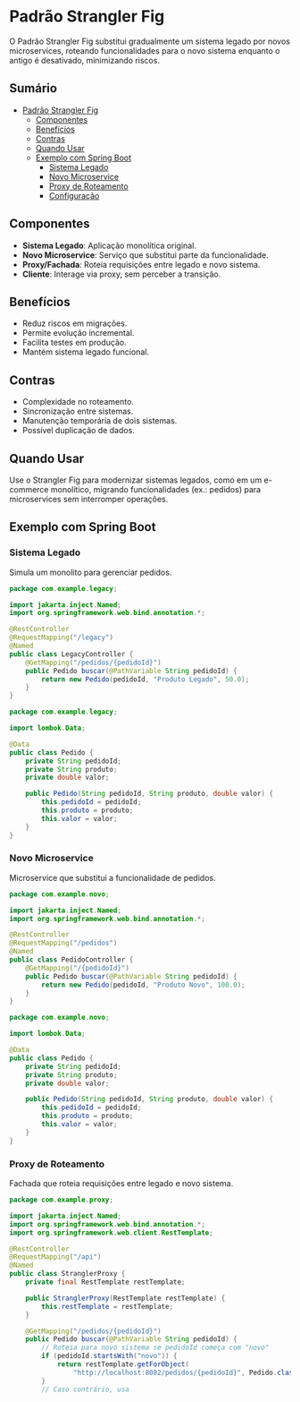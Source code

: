 # Padrão Strangler Fig

O Padrão Strangler Fig substitui gradualmente um sistema legado por novos microservices, roteando funcionalidades para o novo sistema enquanto o antigo é desativado, minimizando riscos.

## Sumário

- [Padrão Strangler Fig](#padrão-strangler-fig)
  - [Componentes](#componentes)
  - [Benefícios](#benefícios)
  - [Contras](#contras)
  - [Quando Usar](#quando-usar)
  - [Exemplo com Spring Boot](#exemplo-com-spring-boot)
    - [Sistema Legado](#sistema-legado)
    - [Novo Microservice](#novo-microservice)
    - [Proxy de Roteamento](#proxy-de-roteamento)
    - [Configuração](#configuração)

## Componentes

- **Sistema Legado**: Aplicação monolítica original.
- **Novo Microservice**: Serviço que substitui parte da funcionalidade.
- **Proxy/Fachada**: Roteia requisições entre legado e novo sistema.
- **Cliente**: Interage via proxy, sem perceber a transição.

## Benefícios

- Reduz riscos em migrações.
- Permite evolução incremental.
- Facilita testes em produção.
- Mantém sistema legado funcional.

## Contras

- Complexidade no roteamento.
- Sincronização entre sistemas.
- Manutenção temporária de dois sistemas.
- Possível duplicação de dados.

## Quando Usar

Use o Strangler Fig para modernizar sistemas legados, como em um e-commerce monolítico, migrando funcionalidades (ex.: pedidos) para microservices sem interromper operações.

## Exemplo com Spring Boot

### Sistema Legado

Simula um monolito para gerenciar pedidos.

```java
package com.example.legacy;

import jakarta.inject.Named;
import org.springframework.web.bind.annotation.*;

@RestController
@RequestMapping("/legacy")
@Named
public class LegacyController {
    @GetMapping("/pedidos/{pedidoId}")
    public Pedido buscar(@PathVariable String pedidoId) {
        return new Pedido(pedidoId, "Produto Legado", 50.0);
    }
}

package com.example.legacy;

import lombok.Data;

@Data
public class Pedido {
    private String pedidoId;
    private String produto;
    private double valor;

    public Pedido(String pedidoId, String produto, double valor) {
        this.pedidoId = pedidoId;
        this.produto = produto;
        this.valor = valor;
    }
}
```

### Novo Microservice

Microservice que substitui a funcionalidade de pedidos.

```java
package com.example.novo;

import jakarta.inject.Named;
import org.springframework.web.bind.annotation.*;

@RestController
@RequestMapping("/pedidos")
@Named
public class PedidoController {
    @GetMapping("/{pedidoId}")
    public Pedido buscar(@PathVariable String pedidoId) {
        return new Pedido(pedidoId, "Produto Novo", 100.0);
    }
}

package com.example.novo;

import lombok.Data;

@Data
public class Pedido {
    private String pedidoId;
    private String produto;
    private double valor;

    public Pedido(String pedidoId, String produto, double valor) {
        this.pedidoId = pedidoId;
        this.produto = produto;
        this.valor = valor;
    }
}
```

### Proxy de Roteamento

Fachada que roteia requisições entre legado e novo sistema.

```java
package com.example.proxy;

import jakarta.inject.Named;
import org.springframework.web.bind.annotation.*;
import org.springframework.web.client.RestTemplate;

@RestController
@RequestMapping("/api")
@Named
public class StranglerProxy {
    private final RestTemplate restTemplate;

    public StranglerProxy(RestTemplate restTemplate) {
        this.restTemplate = restTemplate;
    }

    @GetMapping("/pedidos/{pedidoId}")
    public Pedido buscar(@PathVariable String pedidoId) {
        // Roteia para novo sistema se pedidoId começa com "novo"
        if (pedidoId.startsWith("novo")) {
            return restTemplate.getForObject(
                "http://localhost:8082/pedidos/{pedidoId}", Pedido.class, pedidoId);
        }
        // Caso contrário, usa